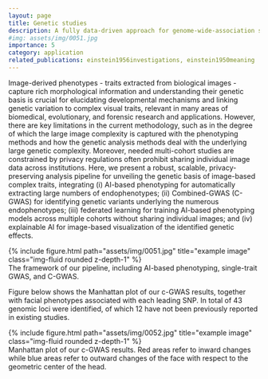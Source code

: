 ```yaml
---
layout: page
title: Genetic studies
description: A fully data-driven approach for genome-wide-association stuides (GWAS) with image-based phenotypes
#img: assets/img/0051.jpg
importance: 5
category: application
related_publications: einstein1956investigations, einstein1950meaning
---
```


Image-derived phenotypes - traits extracted from biological images - capture rich morphological information and understanding their genetic basis is crucial for elucidating developmental mechanisms and linking genetic variation to complex visual traits, relevant in many areas of biomedical, evolutionary, and forensic research and applications. However, there are key limitations in the current methodology, such as in the degree of which the large image complexity is captured with the phenotyping methods and how the genetic analysis methods deal with the underlying large genetic complexity. Moreover, needed multi-cohort studies are constrained by privacy regulations often prohibit sharing individual image data across institutions. Here, we present a robust, scalable, privacy-preserving analysis pipeline for unveiling the genetic basis of image-based complex traits, integrating (i) AI-based phenotyping for automatically extracting large numbers of endophenotypes; (ii) Combined-GWAS (C-GWAS) for identifying genetic variants underlying the numerous endophenotypes; (iii) federated learning for training AI-based phenotyping models across multiple cohorts without sharing individual images; and (iv) explainable AI for image-based visualization of the identified genetic effects.


<div class="row">
    <div class="col-sm mt-3 mt-md-0">
        {% include figure.html path="assets/img/0051.jpg" title="example image" class="img-fluid rounded z-depth-1" %}
    </div>
</div>
<div class="caption">
    The framework of our pipeline, including AI-based phenotyping, single-trait GWAS, and C-GWAS.
</div>



Figure below shows the Manhattan plot of our c-GWAS results, together with facial phenotypes associated with each leading SNP. In total of 43 genomic loci were identified, of which 12 have not been previously reported in existing studies.
<div class="row">
    <div class="col-sm mt-3 mt-md-0">
        {% include figure.html path="assets/img/0052.jpg" title="example image" class="img-fluid rounded z-depth-1" %}
    </div>
</div>
<div class="caption">
    Manhattan plot of our c-GWAS results. Red areas refer to inward changes while blue areas refer to outward changes of the face with respect to the geometric center of the head.
</div>
